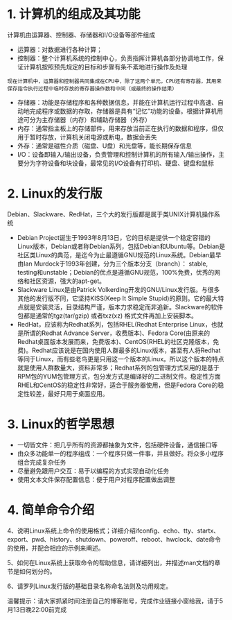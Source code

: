 # 1. 计算机的组成及其功能
计算机由运算器、控制器、存储器和I/O设备等部件组成
* 运算器：对数据进行各种计算；
* 控制器：整个计算机系统的控制中心，负责指挥计算机各部分协调地工作，保证计算机按照预先规定的目标和步骤有条不紊地进行操作及处理
```
现在计算机中，运算器和控制器共同集成在CPU中，除了这两个单元，CPU还有寄存器，其用来保存指令执行过程中临时存放的寄存器操作数和中间（或最终的操作结果）
```
* 存储器：功能是存储程序和各种数据信息，并能在计算机运行过程中高速、自动地完成程序或数据的存取，存储器是具有“记忆”功能的设备。根据计算机用途可分为主存储器（内存）和辅助存储器（外存）
 * 内存：通常指主板上的存储部件，用来存放当前正在执行的数据和程序，但仅用于暂时存放，计算机关闭电源或断电，数据会丢失
 * 外存：通常是磁性介质（磁盘、U盘）和光盘等，能长期保存信息
* I/O：设备即输入/输出设备，负责管理和控制计算机的所有输入/输出操作，主要分为字符设备和块设备，最常见的I/O设备有打印机、硬盘、键盘和鼠标
# 2. Linux的发行版
Debian、Slackware、RedHat，三个大的发行版都是属于类UNIX计算机操作系统
* Debian Project诞生于1993年8月13日，它的目标是提供一个稳定容错的Linux版本，Debian或者称Debian系列，包括Debian和Ubuntu等。Debian是社区类Linux的典范，是迄今为止最遵循GNU规范的Linux系统。Debian最早由Ian Murdock于1993年创建，分为三个版本分支（branch）： stable, testing和unstable；Debian的优点是遵循GNU规范，100%免费，优秀的网络和社区资源，强大的apt-get。
* Slackware Linux是由Patrick Volkerding开发的GNU/Linux发行版。与很多其他的发行版不同，它坚持KISS(Keep It Simple Stupid)的原则。它的最大特点就是安装灵活，目录结构严谨，版本力求稳定而非追新。Slackware的软件包都是通常的tgz(tar/gzip) 或者txz(xz) 格式文件再加上安装脚本。
* RedHat，应该称为Redhat系列，包括RHEL(Redhat Enterprise Linux，也就是所谓的Redhat Advance Server，收费版本)、Fedora Core(由原来的Redhat桌面版本发展而来，免费版本)、CentOS(RHEL的社区克隆版本，免费)。Redhat应该说是在国内使用人群最多的Linux版本，甚至有人将Redhat等同于Linux，而有些老鸟更是只用这一个版本的Linux。所以这个版本的特点就是使用人群数量大，资料非常多；Redhat系列的包管理方式采用的是基于RPM包的YUM包管理方式，包分发方式是编译好的二进制文件。稳定性方面RHEL和CentOS的稳定性非常好，适合于服务器使用，但是Fedora Core的稳定性较差，最好只用于桌面应用。
# 3. Linux的哲学思想
* 一切皆文件：把几乎所有的资源都抽象为文件，包括硬件设备，通信接口等
* 由众多功能单一的程序组成：一个程序只做一件事，并且做好。将众多小程序组合完成复杂任务
* 尽量避免跟用户交互：易于以编程的方式实现自动化任务
* 使用文本文件保存配置信息：便于用户对程序配置做出调整
# 4. 简单命令介绍
4、说明Linux系统上命令的使用格式；详细介绍ifconfig、echo、tty、startx、export、pwd、history、shutdown、poweroff、reboot、hwclock、date命令的使用，并配合相应的示例来阐述。



5、如何在Linux系统上获取命令的帮助信息，请详细列出，并描述man文档的章节是如何划分的。



6、请罗列Linux发行版的基础目录名称命名法则及功用规定。 

温馨提示：请大家抓紧时间注册自己的博客账号，完成作业链接小窗给我，请于5月13日晚22:00前完成
